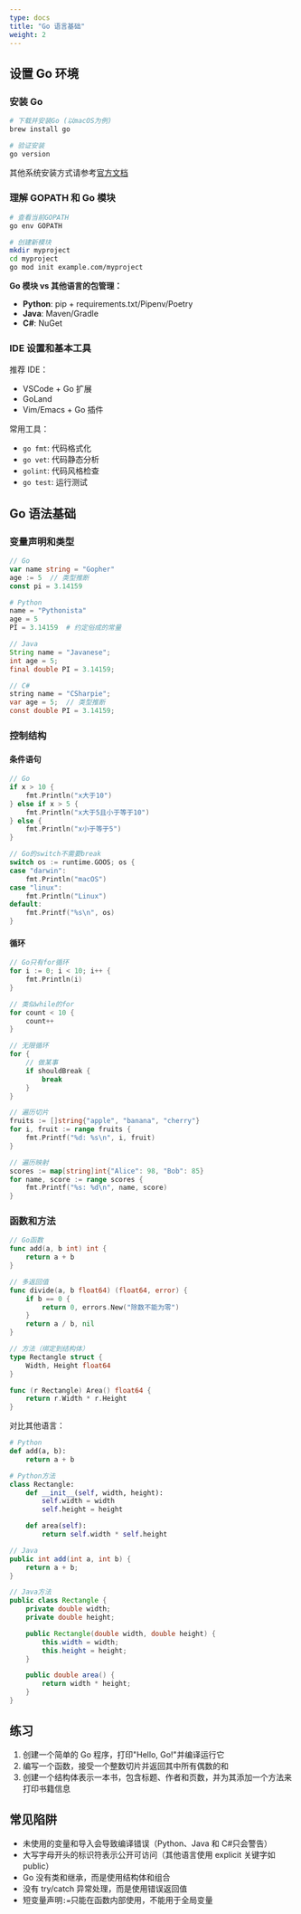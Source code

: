 ```yaml
---
type: docs
title: "Go 语言基础"
weight: 2
---
```


## 设置 Go 环境

### 安装 Go

```bash
# 下载并安装Go (以macOS为例)
brew install go

# 验证安装
go version
```

其他系统安装方式请参考[官方文档](https://golang.org/doc/install)

### 理解 GOPATH 和 Go 模块

```bash
# 查看当前GOPATH
go env GOPATH

# 创建新模块
mkdir myproject
cd myproject
go mod init example.com/myproject
```

**Go 模块 vs 其他语言的包管理：**

- **Python**: pip + requirements.txt/Pipenv/Poetry
- **Java**: Maven/Gradle
- **C#**: NuGet

### IDE 设置和基本工具

推荐 IDE：

- VSCode + Go 扩展
- GoLand
- Vim/Emacs + Go 插件

常用工具：

- `go fmt`: 代码格式化
- `go vet`: 代码静态分析
- `golint`: 代码风格检查
- `go test`: 运行测试

## Go 语法基础

### 变量声明和类型

```go
// Go
var name string = "Gopher"
age := 5  // 类型推断
const pi = 3.14159
```

```python
# Python
name = "Pythonista"
age = 5
PI = 3.14159  # 约定俗成的常量
```

```java
// Java
String name = "Javanese";
int age = 5;
final double PI = 3.14159;
```

```java
// C#
string name = "CSharpie";
var age = 5;  // 类型推断
const double PI = 3.14159;
```

### 控制结构

#### 条件语句

```go
// Go
if x > 10 {
    fmt.Println("x大于10")
} else if x > 5 {
    fmt.Println("x大于5且小于等于10")
} else {
    fmt.Println("x小于等于5")
}

// Go的switch不需要break
switch os := runtime.GOOS; os {
case "darwin":
    fmt.Println("macOS")
case "linux":
    fmt.Println("Linux")
default:
    fmt.Printf("%s\n", os)
}
```

#### 循环

```go
// Go只有for循环
for i := 0; i < 10; i++ {
    fmt.Println(i)
}

// 类似while的for
for count < 10 {
    count++
}

// 无限循环
for {
    // 做某事
    if shouldBreak {
        break
    }
}

// 遍历切片
fruits := []string{"apple", "banana", "cherry"}
for i, fruit := range fruits {
    fmt.Printf("%d: %s\n", i, fruit)
}

// 遍历映射
scores := map[string]int{"Alice": 98, "Bob": 85}
for name, score := range scores {
    fmt.Printf("%s: %d\n", name, score)
}
```

### 函数和方法

```go
// Go函数
func add(a, b int) int {
    return a + b
}

// 多返回值
func divide(a, b float64) (float64, error) {
    if b == 0 {
        return 0, errors.New("除数不能为零")
    }
    return a / b, nil
}

// 方法（绑定到结构体）
type Rectangle struct {
    Width, Height float64
}

func (r Rectangle) Area() float64 {
    return r.Width * r.Height
}
```

对比其他语言：

```python
# Python
def add(a, b):
    return a + b

# Python方法
class Rectangle:
    def __init__(self, width, height):
        self.width = width
        self.height = height

    def area(self):
        return self.width * self.height
```

```java
// Java
public int add(int a, int b) {
    return a + b;
}

// Java方法
public class Rectangle {
    private double width;
    private double height;

    public Rectangle(double width, double height) {
        this.width = width;
        this.height = height;
    }

    public double area() {
        return width * height;
    }
}
```

## 练习

1. 创建一个简单的 Go 程序，打印"Hello, Go!"并编译运行它
2. 编写一个函数，接受一个整数切片并返回其中所有偶数的和
3. 创建一个结构体表示一本书，包含标题、作者和页数，并为其添加一个方法来打印书籍信息

## 常见陷阱

- 未使用的变量和导入会导致编译错误（Python、Java 和 C#只会警告）
- 大写字母开头的标识符表示公开可访问（其他语言使用 explicit 关键字如 public）
- Go 没有类和继承，而是使用结构体和组合
- 没有 try/catch 异常处理，而是使用错误返回值
- 短变量声明`:=`只能在函数内部使用，不能用于全局变量
